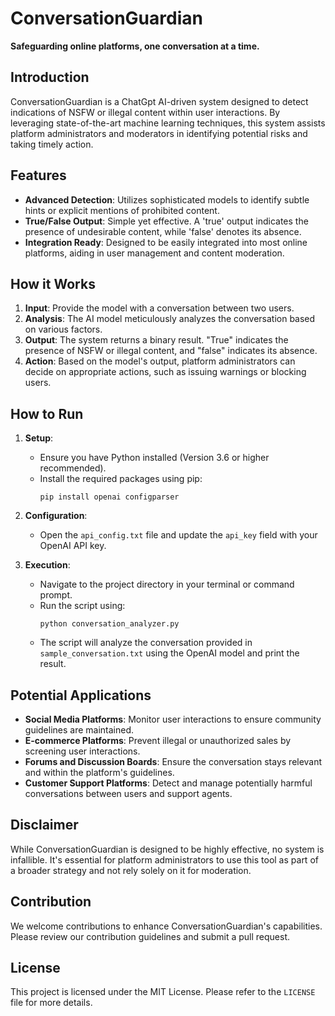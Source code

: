 
# ConversationGuardian

**Safeguarding online platforms, one conversation at a time.**

## Introduction
ConversationGuardian is a ChatGpt AI-driven system designed to detect indications of NSFW or illegal content within user interactions. By leveraging state-of-the-art machine learning techniques, this system assists platform administrators and moderators in identifying potential risks and taking timely action.

## Features
- **Advanced Detection**: Utilizes sophisticated models to identify subtle hints or explicit mentions of prohibited content.
- **True/False Output**: Simple yet effective. A 'true' output indicates the presence of undesirable content, while 'false' denotes its absence.
- **Integration Ready**: Designed to be easily integrated into most online platforms, aiding in user management and content moderation.

## How it Works
1. **Input**: Provide the model with a conversation between two users.
2. **Analysis**: The AI model meticulously analyzes the conversation based on various factors.
3. **Output**: The system returns a binary result. "True" indicates the presence of NSFW or illegal content, and "false" indicates its absence.
4. **Action**: Based on the model's output, platform administrators can decide on appropriate actions, such as issuing warnings or blocking users.

## How to Run

1. **Setup**:
   - Ensure you have Python installed (Version 3.6 or higher recommended).
   - Install the required packages using pip:
     ```
     pip install openai configparser
     ```

2. **Configuration**:
   - Open the `api_config.txt` file and update the `api_key` field with your OpenAI API key.

3. **Execution**:
   - Navigate to the project directory in your terminal or command prompt.
   - Run the script using:
     ```
     python conversation_analyzer.py
     ```
   - The script will analyze the conversation provided in `sample_conversation.txt` using the OpenAI model and print the result.

## Potential Applications
- **Social Media Platforms**: Monitor user interactions to ensure community guidelines are maintained.
- **E-commerce Platforms**: Prevent illegal or unauthorized sales by screening user interactions.
- **Forums and Discussion Boards**: Ensure the conversation stays relevant and within the platform's guidelines.
- **Customer Support Platforms**: Detect and manage potentially harmful conversations between users and support agents.

## Disclaimer
While ConversationGuardian is designed to be highly effective, no system is infallible. It's essential for platform administrators to use this tool as part of a broader strategy and not rely solely on it for moderation.

## Contribution
We welcome contributions to enhance ConversationGuardian's capabilities. Please review our contribution guidelines and submit a pull request.

## License
This project is licensed under the MIT License. Please refer to the `LICENSE` file for more details.

